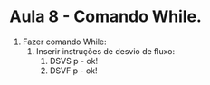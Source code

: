 # Aula 8 - Comando While. 

1. Fazer comando While:
   1. Inserir instruções de desvio de fluxo:
      1. DSVS p - ok! 
      2. DSVF p - ok! 